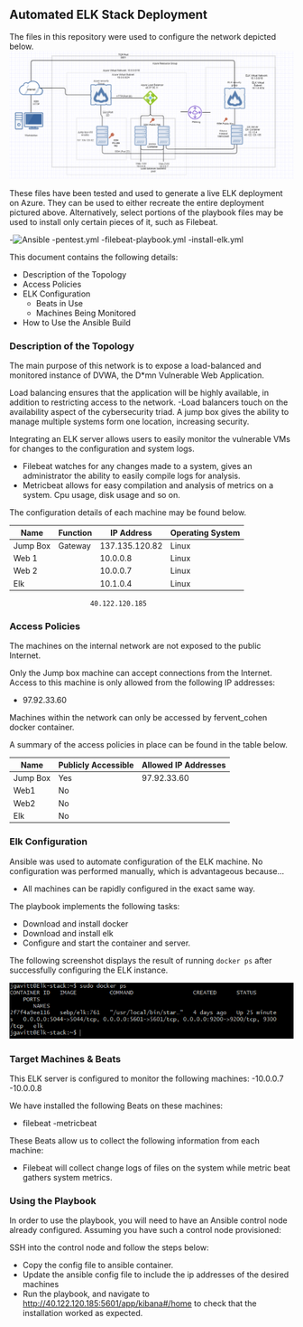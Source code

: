 ## Automated ELK Stack Deployment

The files in this repository were used to configure the network depicted below.
![](Images/network_diagram.PNG)

These files have been tested and used to generate a live ELK deployment on Azure. They can be used to either recreate the entire deployment pictured above. Alternatively, select portions of the playbook files may be used to install only certain pieces of it, such as Filebeat.

  -![Ansible](metricbeat_playbook.yml)
  -pentest.yml
  -filebeat-playbook.yml
  -install-elk.yml

This document contains the following details:
- Description of the Topology
- Access Policies
- ELK Configuration
  - Beats in Use
  - Machines Being Monitored
- How to Use the Ansible Build


### Description of the Topology

The main purpose of this network is to expose a load-balanced and monitored instance of DVWA, the D*mn Vulnerable Web Application.

Load balancing ensures that the application will be highly available, in addition to restricting access to the network.
-Load balancers touch on the availability aspect of the cybersecurity triad. A jump box gives the ability to manage multiple systems form one location, increasing security.

Integrating an ELK server allows users to easily monitor the vulnerable VMs for changes to the configuration and system logs.
- Filebeat watches for any changes made to a system, gives an administrator the ability to easily compile logs for analysis.
- Metricbeat allows for easy compilation and analysis of metrics on a system. Cpu usage, disk usage and so on.

The configuration details of each machine may be found below.


| Name     | Function | IP Address    | Operating System |
|----------|----------|---------------|------------------|
| Jump Box | Gateway  |137.135.120.82 | Linux            |
| Web 1    |          | 10.0.0.8      | Linux            |
| Web 2    |          | 10.0.0.7      | Linux            |
| Elk      |          | 10.1.0.4      | Linux            |
                        40.122.120.185

### Access Policies

The machines on the internal network are not exposed to the public Internet. 

Only the Jump box machine can accept connections from the Internet. Access to this machine is only allowed from the following IP addresses:
- 97.92.33.60

Machines within the network can only be accessed by fervent_cohen docker container.


A summary of the access policies in place can be found in the table below.

| Name     | Publicly Accessible | Allowed IP Addresses |
|----------|---------------------|----------------------|
| Jump Box | Yes                 |   97.92.33.60        |
| Web1     | No                  |                      |
| Web2     | No                  |                      | 
  Elk      | No                  |                      |

### Elk Configuration

Ansible was used to automate configuration of the ELK machine. No configuration was performed manually, which is advantageous because...
- All machines can be rapidly configured in the exact same way.

The playbook implements the following tasks:
- Download and install docker
- Download and install elk
- Configure and start the container and server.

The following screenshot displays the result of running `docker ps` after successfully configuring the ELK instance.

![](Images/docker_ps_output.png)


### Target Machines & Beats
This ELK server is configured to monitor the following machines:
-10.0.0.7
-10.0.0.8

We have installed the following Beats on these machines:
- filebeat
-metricbeat

These Beats allow us to collect the following information from each machine:
- Filebeat will collect change logs of files on the system while metric beat gathers system metrics.

### Using the Playbook
In order to use the playbook, you will need to have an Ansible control node already configured. Assuming you have such a control node provisioned: 

SSH into the control node and follow the steps below:
- Copy the config file to ansible container.
- Update the ansible config file to include the ip addresses of the desired machines
- Run the playbook, and navigate to http://40.122.120.185:5601/app/kibana#/home to check that the installation worked as expected.

